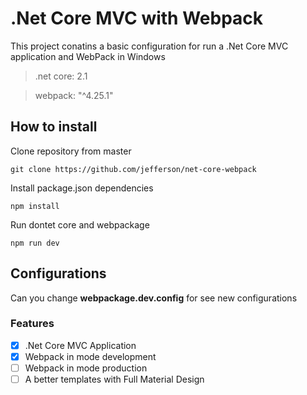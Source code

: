 # .Net Core MVC with Webpack

This project conatins a basic configuration for run a .Net Core MVC application and WebPack in Windows
>.net core: 2.1

>webpack: "^4.25.1"

## How to install

Clone repository from master
```
git clone https://github.com/jefferson/net-core-webpack
```
Install package.json dependencies
```
npm install
``` 
Run dontet core and webpackage
```
npm run dev
```

## Configurations
Can you change **webpackage.dev.config** for see new configurations

### Features

- [x] .Net Core MVC Application
- [x] Webpack in mode development
- [ ] Webpack in mode production
- [ ] A better templates with Full Material Design
